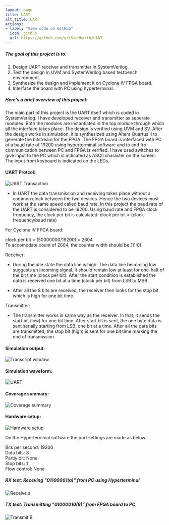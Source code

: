 ```yaml
---
layout: page
title: UART
alt_title: UART
actions:
- label: "View code on GitHub"
  icon: github
  url: https://github.com/gitSiddharth/UART
---
```



##### The goal of this project is to:                    
1. Design UART receiver and transmitter in SystemVerilog.
2. Test the design in UVM and SystemVerilog based testbench environment.
3. Synthesize the design and implement it on Cyclone IV FPGA board.
4. Interface the board with PC using hyperterminal.

##### Here's a brief overview of this project:                                       
The main part of this project is the UART itself which is coded in SystemVerilog. I have developed receiver and transmitter as seperate modules. Both the modules are instantiated in the top module through which all the interface takes place. The design is verified using UVM and SV. After the design works in simulation, it is synthesized using Altera Quartus II to generate the bitstream for the FPGA. The FPGA board is interfaced with PC at a baud rate of 19200 using hyperterminal software and to and fro communication between PC and FPGA is verified. I have used switches to give input to the PC which is indicated as ASCII character on the screen. The input from keyboard is indicated on the LEDs.


#### UART Protcol:

![UART Transaction](/assets/images/UART_timing_diagram.svg.png)

* In UART the data transmission and receiving takes place without a common clock between the two devices. Hence the two devices must work at the same speed called baud rate. In this project the baud rate of the UART is considered to be 19200. 
Using baud rate and FPGA clock frequency, the clock per bit is calculated: clock per bit = (clock frequency/baud rate)

For Cyclone IV FPGA board: 

clock per bit = (50000000/19200) = 2604                    
To accomodate count of 2604, the counter width should be [11:0].

Receiver:
* During the idle state the data line is high. The data line becoming low suggests an incoming signal. It should remain low at least for one-half of the bit time (clock per bit). After the start condition is established the data is received one bit at a time (clock per bit) from LSB to MSB. 

* After all the 8 bits are received, the receiver then looks for the stop bit which is high for one bit time.

Transmitter:
* The transmitter works in same way as the receiver. In that, it sends the start bit (low) for one bit time. After start bit is sent, the one byte data is sent serially starting from LSB, one bit at a time. After all the data bits are transmitted, the stop bit (high) is sent for one bit time marking the end of transmission.

                                      

#### Simulation output:

![Transcript window](/assets/images/Transcript.png)

#### Simulation waveform:

![UART](/assets/images/uart_tb_wave.png)

#### Coverage summary:

![Coverage summary](/assets/images/uart_coverage.png)

#### Hardware setup:

![Hardware setup](/assets/images/hardware_setup.jpg)

On the Hyperterminal software the port settings are made as below.

Bits per second: 19200                            
Data bits: 8                                       
Partiy bit: None                                       
Stop bits: 1                                              
Flow control: None                                         

##### RX test: Receving "01100001(a)" from PC using Hyperterminal

![Receive a](/assets/images/receive_a.jpg)

##### TX test: Transmitting "01000010(B)" from FPGA board to PC

![Transmit B](/assets/images/transmit_B.jpg)
